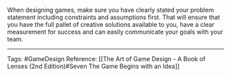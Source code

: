When designing games, make sure you have clearly stated your problem statement including constraints and assumptions first. That will ensure that you have the full pallet of creative solutions available to you, have a clear measurement for success and can easily communicate your goals with your team.

---

Tags: #GameDesign 
Reference: [[The Art of Game Design - A Book of Lenses (2nd Edition)#Seven The Game Begins with an Idea]]